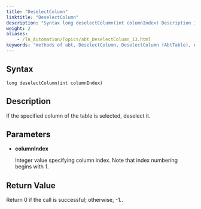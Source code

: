 ```yaml
--- 
title: "DeselectColumn"
linktitle: "DeselectColumn"
description: "Syntax long deselectColumn(int columnIndex) Description If the specified column of the table is selected, deselect it. Parameters columnIndex Integer value specifying column index. Note that index ..."
weight: 2
aliases: 
    - /TA_Automation/Topics/abt_DeselectColumn_13.html
keywords: "methods of abt, DeselectColumn, DeselectColumn (AbtTable), AbtTable, deselectcolumn, abttable deselectcolumn, deselect column, deselect column in table"
---
```


## Syntax

`long deselectColumn(int columnIndex)`

## Description  

If the specified column of the table is selected, deselect it.

## Parameters  

-   **columnIndex**

    Integer value specifying column index. Note that index numbering begins with 1.


## Return Value  

Return 0 if the call is successful; otherwise, -1..




